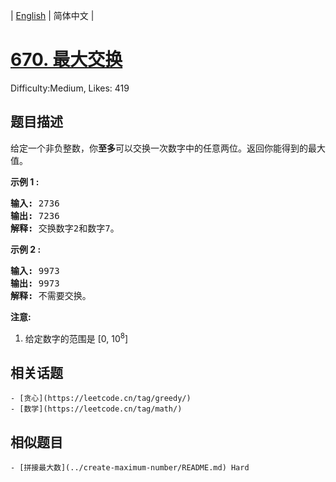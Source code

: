 
| [English](problem_en.md) | 简体中文 |

# [670. 最大交换](https://leetcode.cn/problems/maximum-swap/)
Difficulty:Medium, Likes: 419

## 题目描述

<p>给定一个非负整数，你<strong>至多</strong>可以交换一次数字中的任意两位。返回你能得到的最大值。</p>

<p><strong>示例 1 :</strong></p>

<pre>
<strong>输入:</strong> 2736
<strong>输出:</strong> 7236
<strong>解释:</strong> 交换数字2和数字7。
</pre>

<p><strong>示例 2 :</strong></p>

<pre>
<strong>输入:</strong> 9973
<strong>输出:</strong> 9973
<strong>解释:</strong> 不需要交换。
</pre>

<p><strong>注意:</strong></p>

<ol>
	<li>给定数字的范围是&nbsp;[0, 10<sup>8</sup>]</li>
</ol>


## 相关话题

    - [贪心](https://leetcode.cn/tag/greedy/)
    - [数学](https://leetcode.cn/tag/math/)

## 相似题目

    - [拼接最大数](../create-maximum-number/README.md) Hard 
